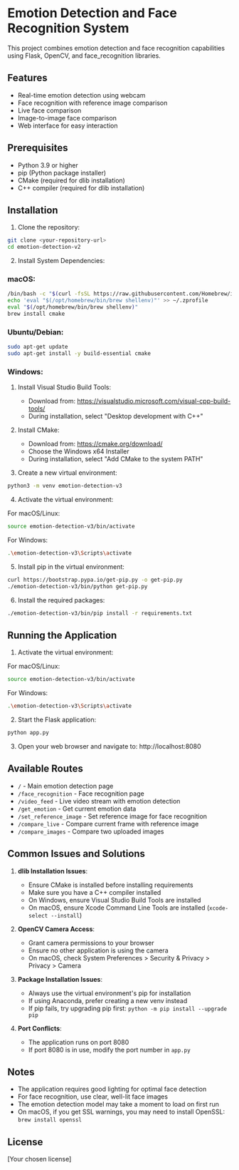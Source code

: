 # Emotion Detection and Face Recognition System

This project combines emotion detection and face recognition capabilities using Flask, OpenCV, and face_recognition libraries.

## Features

- Real-time emotion detection using webcam
- Face recognition with reference image comparison
- Live face comparison
- Image-to-image face comparison
- Web interface for easy interaction

## Prerequisites

- Python 3.9 or higher
- pip (Python package installer)
- CMake (required for dlib installation)
- C++ compiler (required for dlib installation)

## Installation

1. Clone the repository:
```bash
git clone <your-repository-url>
cd emotion-detection-v2
```

2. Install System Dependencies:

### macOS:
```bash
/bin/bash -c "$(curl -fsSL https://raw.githubusercontent.com/Homebrew/install/HEAD/install.sh)"
echo 'eval "$(/opt/homebrew/bin/brew shellenv)"' >> ~/.zprofile
eval "$(/opt/homebrew/bin/brew shellenv)"
brew install cmake
```

### Ubuntu/Debian:
```bash
sudo apt-get update
sudo apt-get install -y build-essential cmake
```

### Windows:
1. Install Visual Studio Build Tools:
   - Download from: https://visualstudio.microsoft.com/visual-cpp-build-tools/
   - During installation, select "Desktop development with C++"
2. Install CMake:
   - Download from: https://cmake.org/download/
   - Choose the Windows x64 Installer
   - During installation, select "Add CMake to the system PATH"

3. Create a new virtual environment:
```bash
python3 -m venv emotion-detection-v3
```

4. Activate the virtual environment:

For macOS/Linux:
```bash
source emotion-detection-v3/bin/activate
```

For Windows:
```bash
.\emotion-detection-v3\Scripts\activate
```

5. Install pip in the virtual environment:
```bash
curl https://bootstrap.pypa.io/get-pip.py -o get-pip.py
./emotion-detection-v3/bin/python get-pip.py
```

6. Install the required packages:
```bash
./emotion-detection-v3/bin/pip install -r requirements.txt
```

## Running the Application

1. Activate the virtual environment:

For macOS/Linux:
```bash
source emotion-detection-v3/bin/activate
```

For Windows:
```bash
.\emotion-detection-v3\Scripts\activate
```

2. Start the Flask application:
```bash
python app.py
```

3. Open your web browser and navigate to:
http://localhost:8080

## Available Routes

- `/` - Main emotion detection page
- `/face_recognition` - Face recognition page
- `/video_feed` - Live video stream with emotion detection
- `/get_emotion` - Get current emotion data
- `/set_reference_image` - Set reference image for face recognition
- `/compare_live` - Compare current frame with reference image
- `/compare_images` - Compare two uploaded images

## Common Issues and Solutions

1. **dlib Installation Issues**:
   - Ensure CMake is installed before installing requirements
   - Make sure you have a C++ compiler installed
   - On Windows, ensure Visual Studio Build Tools are installed
   - On macOS, ensure Xcode Command Line Tools are installed (`xcode-select --install`)

2. **OpenCV Camera Access**:
   - Grant camera permissions to your browser
   - Ensure no other application is using the camera
   - On macOS, check System Preferences > Security & Privacy > Privacy > Camera

3. **Package Installation Issues**:
   - Always use the virtual environment's pip for installation
   - If using Anaconda, prefer creating a new venv instead
   - If pip fails, try upgrading pip first: `python -m pip install --upgrade pip`

4. **Port Conflicts**:
   - The application runs on port 8080
   - If port 8080 is in use, modify the port number in `app.py`

## Notes

- The application requires good lighting for optimal face detection
- For face recognition, use clear, well-lit face images
- The emotion detection model may take a moment to load on first run
- On macOS, if you get SSL warnings, you may need to install OpenSSL: `brew install openssl`

## License

[Your chosen license]
